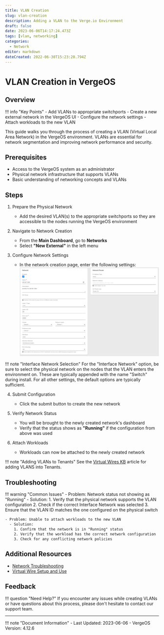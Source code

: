 ```yaml
---
title: VLAN Creation
slug: vlan-creation
description: Adding a VLAN to the Verge.io Environment
draft: false
date: 2023-06-06T14:17:24.473Z
tags: [vlan, networking]
categories:
  - Network
editor: markdown
dateCreated: 2022-06-30T15:23:20.794Z
---
```


# VLAN Creation in VergeOS

## Overview

!!! info "Key Points"
    - Add VLANs to appropriate switchports
    - Create a new external network in the VergeOS UI
    - Configure the network settings
    - Attach workloads to the new VLAN

This guide walks you through the process of creating a VLAN (Virtual Local Area Network) in the VergeOS environment. VLANs are essential for network segmentation and improving network performance and security.

## Prerequisites

- Access to the VergeOS system as an administrator
- Physical network infrastructure that supports VLANs
- Basic understanding of networking concepts and VLANs

## Steps

1. Prepare the Physical Network
   - Add the desired VLAN(s) to the appropriate switchports so they are accessible to the nodes running the VergeOS environment

2. Navigate to Network Creation
   - From the **Main Dashboard**, go to **Networks**
   - Select **"New External"** in the left menu

3. Configure Network Settings
   - In the network creation page, enter the following settings:
     ![new-vlan.png](/docs/public/new-vlan.png)

!!! note "Interface Network Selection"
    For the "Interface Network" option, be sure to select the physical network on the nodes that the VLAN enters the environment on. These are typically appended with the name "Switch" during install. For all other settings, the default options are typically sufficient.

4. Submit Configuration
   - Click the submit button to create the new network

5. Verify Network Status
   - You will be brought to the newly created network's dashboard
   - Verify that the status shows as **"Running"** if the configuration from above was used

6. Attach Workloads
   - Workloads can now be attached to the newly created network

!!! note "Adding VLANs to Tenants"
    See the [Virtual Wires KB](/docs/knowledge-base/virtual-wire-setup-and-use/?h=virtual+wire#adding-vlans-inside-of-the-tenant) article for adding VLANS into Tenants.

## Troubleshooting

!!! warning "Common Issues"
    - Problem: Network status not showing as "Running"
      - Solution: 
        1. Verify that the physical network supports the VLAN configuration
        2. Check if the correct Interface Network was selected
        3. Ensure that the VLAN ID matches the one configured on the physical switch

    - Problem: Unable to attach workloads to the new VLAN
      - Solution: 
        1. Confirm that the network is in "Running" status
        2. Verify that the workload has the correct network configuration
        3. Check for any conflicting network policies

## Additional Resources

- [Network Troubleshooting](/docs/product-guide/net-troubleshooting/)
- [Virtual Wire Setup and Use](/docs/knowledge-base/virtual-wire-setup-and-use/?h=virtual+wire#prerequisite-steps)

## Feedback

!!! question "Need Help?"
    If you encounter any issues while creating VLANs or have questions about this process, please don't hesitate to contact our support team.

---

!!! note "Document Information"
    - Last Updated: 2023-06-06
    - VergeOS Version: 4.12.6